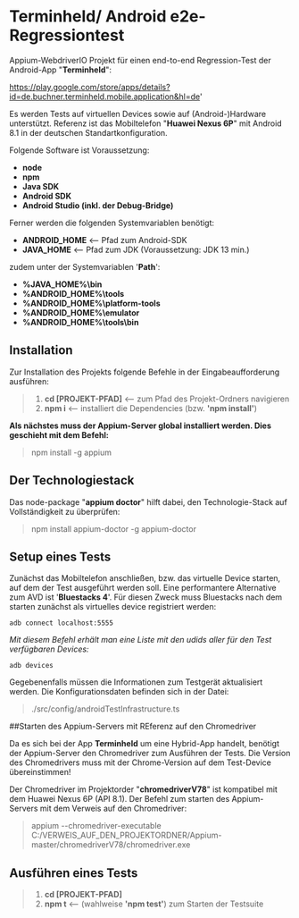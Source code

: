 # Terminheld/ Android e2e-Regressiontest
Appium-WebdriverIO Projekt für einen end-to-end Regression-Test der Android-App "**Terminheld**": 

https://play.google.com/store/apps/details?id=de.buchner.terminheld.mobile.application&hl=de'

Es werden Tests auf virtuellen Devices sowie auf (Android-)Hardware unterstützt. Referenz ist das Mobiltelefon
"**Huawei Nexus 6P**" mit Android 8.1 in der deutschen Standartkonfiguration.

Folgende Software ist Voraussetzung:

- **node**
- **npm**
- **Java SDK**
- **Android SDK**
- **Android Studio (inkl. der Debug-Bridge)**

Ferner werden die folgenden Systemvariablen benötigt:
- **ANDROID_HOME** <-- Pfad zum Android-SDK 
- **JAVA_HOME** <-- Pfad zum JDK (Voraussetzung: JDK 13 min.)

zudem unter der Systemvariablen '**Path**':
- **%JAVA_HOME%\bin**
- **%ANDROID_HOME%\tools**
- **%ANDROID_HOME%\platform-tools**
- **%ANDROID_HOME%\emulator**
- **%ANDROID_HOME%\tools\bin**

## Installation 
Zur Installation des Projekts folgende Befehle in der Eingabeaufforderung ausführen:

> 1. **cd [PROJEKT-PFAD]** <-- zum Pfad des Projekt-Ordners navigieren
> 2. **npm i** <-- installiert die Dependencies (bzw. **'npm install'**)

**Als nächstes muss der Appium-Server global installiert werden. Dies geschieht mit dem Befehl:** 

> npm install -g appium

## Der Technologiestack
Das node-package "**appium doctor**" hilft dabei, den Technologie-Stack auf Vollständigkeit zu überprüfen:

> npm install appium-doctor -g
> appium-doctor

## Setup eines Tests 
Zunächst das Mobiltelefon anschließen, bzw. das virtuelle Device starten, auf dem der Test ausgeführt werden soll. Eine 
performantere Alternative zum AVD ist  '**Bluestacks 4**'. Für diesen Zweck muss Bluestacks nach dem starten zunächst als 
virtuelles device registriert werden:
 
    adb connect localhost:5555
 
_Mit diesem Befehl erhält man eine Liste mit den udids aller für den Test verfügbaren Devices:_

    adb devices

Gegebenenfalls müssen die Informationen zum Testgerät aktualisiert werden. Die Konfigurationsdaten befinden sich in der 
Datei:

> ./src/config/androidTestInfrastructure.ts

##Starten des Appium-Servers mit REferenz auf den Chromedriver

Da es sich bei der App **Terminheld** um eine Hybrid-App handelt, benötigt der Appium-Server den Chromedriver zum Ausführen 
der Tests. Die Version des Chromedrivers muss mit der Chrome-Version auf dem Test-Device übereinstimmen! 

Der Chromedriver im Projektorder "**chromedriverV78**" ist kompatibel mit dem Huawei Nexus 6P (API 8.1). Der Befehl zum
 starten des Appium-Servers mit dem Verweis auf den Chromedriver:
 
 > appium --chromedriver-executable C:/VERWEIS_AUF_DEN_PROJEKTORDNER/Appium-master/chromedriverV78/chromedriver.exe

## Ausführen eines Tests
> 1.  **cd [PROJEKT-PFAD]** 
> 2. **npm t** <-- (wahlweise **'npm test'**) zum Starten der Testsuite

